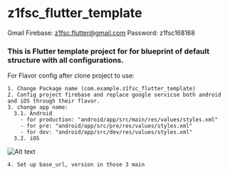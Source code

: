 # z1fsc_flutter_template
Gmail Firebase: z1fsc.flutter@gmail.com 
Password: z1fsc168168 

<h3>This is Flutter template project for for blueprint of default structure with all configurations.</h3>

For Flavor config after clone project to use:
    
    1. Change Package name (com.example.z1fsc_flutter_template)
    2. Config project firebase and replace google servicse both android and iOS through their flavor.
    3. change app name: 
      3.1. Android
        - for production: "android/app/src/main/res/values/styles.xml"
        - for pre: "android/app/src/pre/res/values/styles.xml"
        - for dev: "android/app/src/dev/res/values/styles.xml"
      3.2. iOS
 ![Alt text](https://firebasestorage.googleapis.com/v0/b/z1fsc-flutter-template.appspot.com/o/Screenshot%202023-05-05%20at%209.23.07%20PM.png?alt=media&token=f53378bd-22c7-4742-a9ba-9008a5c2c0ba)
     
    4. Set up base_url, version in those 3 main 